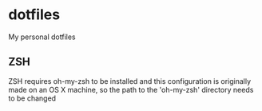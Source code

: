 # dotfiles
My personal dotfiles

## ZSH 
ZSH requires oh-my-zsh to be installed and this configuration is originally made on an OS X machine, so the path to the 'oh-my-zsh' directory needs to be changed

